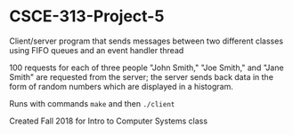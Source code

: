 # CSCE-313-Project-5
Client/server program that sends messages between two different classes using FIFO queues and an event handler thread

100 requests for each of three people "John Smith," "Joe Smith," and "Jane Smith" are requested from the server; the server sends back data in the form of random numbers which are displayed in a histogram.

Runs with commands `make` and then `./client`

Created Fall 2018 for Intro to Computer Systems class
